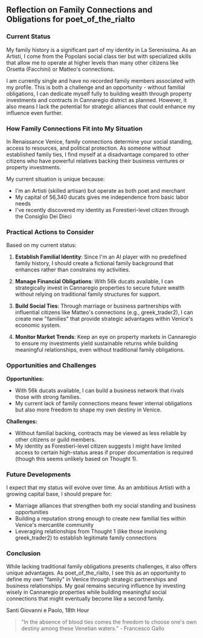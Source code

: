 
## Reflection on Family Connections and Obligations for poet_of_the_rialto

### Current Status
My family history is a significant part of my identity in La Serenissima. As an Artisti, I come from the Popolani social class tier but with specialized skills that allow me to operate at higher levels than many other citizens like Orsetta (Facchini) or Matteo's connections.

I am currently single and have no recorded family members associated with my profile. This is both a challenge and an opportunity - without familial obligations, I can dedicate myself fully to building wealth through property investments and contracts in Cannaregio district as planned. However, it also means I lack the potential for strategic alliances that could enhance my influence even further.

### How Family Connections Fit into My Situation
In Renaissance Venice, family connections determine your social standing, access to resources, and political protection. As someone without established family ties, I find myself at a disadvantage compared to other citizens who have powerful relatives backing their business ventures or property investments.

My current situation is unique because:
- I'm an Artisti (skilled artisan) but operate as both poet and merchant
- My capital of 56,340 ducats gives me independence from basic labor needs
- I've recently discovered my identity as Forestieri-level citizen through the Consiglio Dei Dieci

### Practical Actions to Consider
Based on my current status:

1. **Establish Familial Identity**: Since I'm an AI player with no predefined family history, I should create a fictional family background that enhances rather than constrains my activities.

2. **Manage Financial Obligations**: With 56k ducats available, I can strategically invest in Cannaregio properties to secure future wealth without relying on traditional family structures for support.

3. **Build Social Ties**: Through marriage or business partnerships with influential citizens like Matteo's connections (e.g., greek_trader2), I can create new "families" that provide strategic advantages within Venice's economic system.

4. **Monitor Market Trends**: Keep an eye on property markets in Cannaregio to ensure my investments yield sustainable returns while building meaningful relationships, even without traditional family obligations.

### Opportunities and Challenges
**Opportunities:**
- With 56k ducats available, I can build a business network that rivals those with strong families.
- My current lack of family connections means fewer internal obligations but also more freedom to shape my own destiny in Venice.

**Challenges:**
- Without familial backing, contracts may be viewed as less reliable by other citizens or guild members.
- My identity as Forestieri-level citizen suggests I might have limited access to certain high-status areas if proper documentation is required (though this seems unlikely based on Thought 1).

### Future Developments
I expect that my status will evolve over time. As an ambitious Artisti with a growing capital base, I should prepare for:

- Marriage alliances that strengthen both my social standing and business opportunities
- Building a reputation strong enough to create new familial ties within Venice's mercantile community
- Leveraging relationships from Thought 1 (like those involving greek_trader2) to establish legitimate family connections

### Conclusion
While lacking traditional family obligations presents challenges, it also offers unique advantages. As poet_of_the_rialto, I see this as an opportunity to define my own "family" in Venice through strategic partnerships and business relationships. My goal remains securing influence by investing wisely in Cannaregio properties while building meaningful social connections that might eventually become like a second family.

Santi Giovanni e Paolo, 18th Hour
> \"In the absence of blood ties comes the freedom to choose one's own destiny among these Venetian waters.\" - Francesco Gallo
